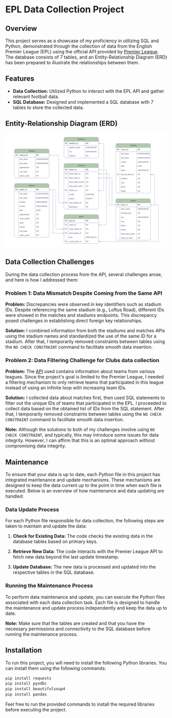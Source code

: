 # EPL Data Collection Project

## Overview

This project serves as a showcase of my proficiency in utilizing SQL and Python, demonstrated through the collection of data from the English Premier League (EPL) using the official API provided by [Premier League](https://www.premierleague.com/). The database consists of 7 tables, and an Entity-Relationship Diagram (ERD) has been prepared to illustrate the relationships between them.

## Features

- **Data Collection:** Utilized Python to interact with the EPL API and gather relevant football data.
- **SQL Database:** Designed and implemented a SQL database with 7 tables to store the collected data.

## Entity-Relationship Diagram (ERD)
![EPL_DatabaseERD.png](/EPL_DatabaseERD.png)

## Data Collection Challenges

During the data collection process from the API, several challenges arose, and here is how I addressed them:

### Problem 1: Data Mismatch Despite Coming from the Same API

**Problem:** Discrepancies were observed in key identifiers such as stadium IDs. Despite referencing the same stadium (e.g., Loftus Road), different IDs were showed in the matches and stadiums endpoints. This discrepancy posed challenges in establishing direct foreign key relationships.

**Solution:** I combined information from both the stadiums and matches APIs using the stadium names and standardized the use of the same ID for a stadium. After that, I temporarily removed constraints between tables using the `NO CHECK CONSTRAINT` command to facilitate smooth data insertion.

### Problem 2: Data Filtering Challenge for Clubs data collection

**Problem:** The [API](footballapi.pulselive.com) used contains information about teams from various leagues. Since the project's goal is limited to the Premier League, I needed a filtering mechanism to only retrieve teams that participated in this league instead of using an infinite loop with increasing team IDs.

**Solution:** I collected data about matches first, then used SQL statements to filter out the unique IDs of teams that participated in the EPL. I proceeded to collect data based on the obtained list of IDs from the SQL statement. After that, I temporarily removed constraints between tables using the `NO CHECK CONSTRAINT` command to facilitate smooth data insertion.

**Note:** Although the solutions to both of my challenges involve using `NO CHECK CONSTRAINT`, and typically, this may introduce some issues for data integrity. However, I can affirm that this is an optimal approach without compromising data integrity.

## Maintenance

To ensure that your data is up to date, each Python file in this project has integrated maintenance and update mechanisms. These mechanisms are designed to keep the data current up to the point in time when each file is executed. Below is an overview of how maintenance and data updating are handled:

### Data Update Process

For each Python file responsible for data collection, the following steps are taken to maintain and update the data:

1. **Check for Existing Data:** The code checks the existing data in the database tables based on primary keys.

2. **Retrieve New Data:** The code interacts with the Premier League API to fetch new data beyond the last update timestamp.

3. **Update Database:** The new data is processed and updated into the respective tables in the SQL database.

### Running the Maintenance Process

To perform data maintenance and update, you can execute the Python files associated with each data collection task. Each file is designed to handle the maintenance and update process independently and keep the data up to date.

**Note:** Make sure that the tables are created and that you have the necessary permissions and connectivity to the SQL database before running the maintenance process.

## Installation

To run this project, you will need to install the following Python libraries. You can install them using the following commands:

```bash
pip install requests
pip install pyodbc
pip install beautifulsoup4
pip install pandas
```

Feel free to run the provided commands to install the required libraries before executing the project.

